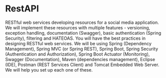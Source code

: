 # RestAPI
RESTful web services developing resources for a social media application. We will implement these resources with multiple features - versioning, exception handling, documentation (Swagger), basic authentication (Spring Security), filtering and HATEOAS. You will have the best practices in designing RESTful web services. We will be using Spring (Dependency Management), Spring MVC (or Spring REST), Spring Boot, Spring Security (Authentication and Authorization), Spring Boot Actuator (Monitoring), Swagger (Documentation), Maven (dependencies management), Eclipse (IDE), Postman (REST Services Client) and Tomcat Embedded Web Server. We will help you set up each one of these.
